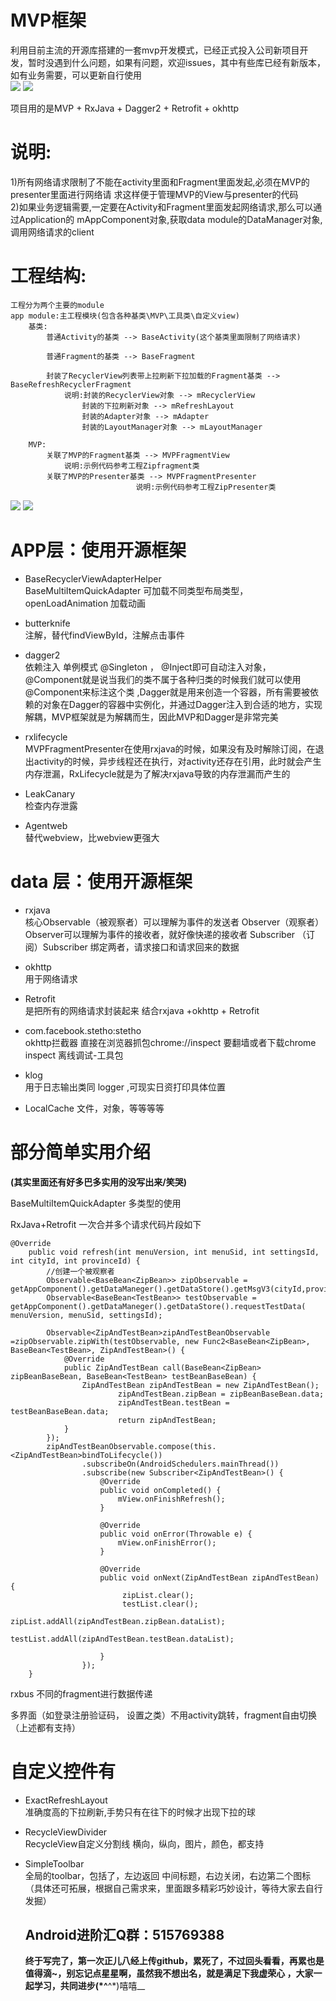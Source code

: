 # MVP框架                    
利用目前主流的开源库搭建的一套mvp开发模式，已经正式投入公司新项目开发，暂时没遇到什么问题，如果有问题，欢迎issues，其中有些库已经有新版本，如有业务需要，可以更新自行使用                   
![](https://github.com/tenney-tang/TestMVP/blob/master/picture/p4.png)
![](https://github.com/tenney-tang/TestMVP/blob/master/picture/p5.png)

项目用的是MVP + RxJava + Dagger2 + Retrofit + okhttp
# 说明:                        
1)所有网络请求限制了不能在activity里面和Fragment里面发起,必须在MVP的presenter里面进行网络请
求这样便于管理MVP的View与presenter的代码     
2)如果业务逻辑需要,一定要在Activity和Fragment里面发起网络请求,那么可以通过Application的
mAppComponent对象,获取data module的DataManager对象,调用网络请求的client   
# 工程结构:
	工程分为两个主要的module
	app module:主工程模块(包含各种基类\MVP\工具类\自定义view)
	    基类:                        
			普通Activity的基类 --> BaseActivity(这个基类里面限制了网络请求)                
				 
			普通Fragment的基类 --> BaseFragment            
				 
			封装了RecyclerView列表带上拉刷新下拉加载的Fragment基类 --> BaseRefreshRecyclerFragment             
				说明:封装的RecyclerView对象 --> mRecyclerView
			     	封装的下拉刷新对象 --> mRefreshLayout
			     	封装的Adapter对象 --> mAdapter
			     	封装的LayoutManager对象 --> mLayoutManager              
		 
	    MVP:
			关联了MVP的Fragment基类 --> MVPFragmentView   
				说明:示例代码参考工程Zipfragment类   
 			关联了MVP的Presenter基类 --> MVPFragmentPresenter   
                                说明:示例代码参考工程ZipPresenter类  
![](https://github.com/tenney-tang/TestMVP/blob/master/picture/p6.png)
![](https://github.com/tenney-tang/TestMVP/blob/master/picture/p7.png)
# APP层：使用开源框架 
* BaseRecyclerViewAdapterHelper       
BaseMultiItemQuickAdapter 可加载不同类型布局类型，  openLoadAnimation   加载动画        

* butterknife   
注解，替代findViewById，注解点击事件

* dagger2   
依赖注入 单例模式 @Singleton ， @Inject即可自动注入对象，@Component就是说当我们的类不属于各种归类的时候我们就可以使用@Component来标注这个类 ,Dagger就是用来创造一个容器，所有需要被依赖的对象在Dagger的容器中实例化，并通过Dagger注入到合适的地方，实现解耦，MVP框架就是为解耦而生，因此MVP和Dagger是非常完美

* rxlifecycle  
MVPFragmentPresenter在使用rxjava的时候，如果没有及时解除订阅，在退出activity的时候，异步线程还在执行，对activity还存在引用，此时就会产生内存泄漏，RxLifecycle就是为了解决rxjava导致的内存泄漏而产生的

* LeakCanary  
检查内存泄露

* Agentweb   
替代webview，比webview更强大  
# data 层：使用开源框架

* rxjava          
  核心Observable（被观察者）可以理解为事件的发送者
  Observer（观察者）Observer可以理解为事件的接收者，就好像快递的接收者
  Subscriber （订阅）Subscriber 绑定两者，请求接口和请求回来的数据

 * okhttp             
 用于网络请求
 * Retrofit            
 是把所有的网络请求封装起来 结合rxjava +okhttp  + Retrofit 

* com.facebook.stetho:stetho          
okhttp拦截器 直接在浏览器抓包chrome://inspect 要翻墙或者下载chrome inspect 离线调试-工具包

* klog      
用于日志输出类同 logger ,可现实日资打印具体位置
* LocalCache 文件，对象，等等等等

# 部分简单实用介绍
__(其实里面还有好多巴多实用的没写出来/笑哭)__

BaseMultiItemQuickAdapter 多类型的使用

RxJava+Retrofit 一次合并多个请求代码片段如下           
```
@Override
    public void refresh(int menuVersion, int menuSid, int settingsId, int cityId, int provinceId) {
        //创建一个被观察者
        Observable<BaseBean<ZipBean>> zipObservable = getAppComponent().getDataManeger().getDataStore().getMsgV3(cityId,provinceId);
        Observable<BaseBean<TestBean>> testObservable = getAppComponent().getDataManeger().getDataStore().requestTestData( menuVersion, menuSid, settingsId);

        Observable<ZipAndTestBean>zipAndTestBeanObservable =zipObservable.zipWith(testObservable, new Func2<BaseBean<ZipBean>, BaseBean<TestBean>, ZipAndTestBean>() {
            @Override
            public ZipAndTestBean call(BaseBean<ZipBean> zipBeanBaseBean, BaseBean<TestBean> testBeanBaseBean) {
                ZipAndTestBean zipAndTestBean = new ZipAndTestBean();
                        zipAndTestBean.zipBean = zipBeanBaseBean.data;
                        zipAndTestBean.testBean = testBeanBaseBean.data;
                        return zipAndTestBean;
            }
        });
        zipAndTestBeanObservable.compose(this.<ZipAndTestBean>bindToLifecycle())
                .subscribeOn(AndroidSchedulers.mainThread())
                .subscribe(new Subscriber<ZipAndTestBean>() {
                    @Override
                    public void onCompleted() {
                        mView.onFinishRefresh();
                    }

                    @Override
                    public void onError(Throwable e) {
                        mView.onFinishError();
                    }

                    @Override
                    public void onNext(ZipAndTestBean zipAndTestBean) {
                         zipList.clear();
                         testList.clear();
                         zipList.addAll(zipAndTestBean.zipBean.dataList);
                         testList.addAll(zipAndTestBean.testBean.dataList);

                    }
                });
    }
```

rxbus 不同的fragment进行数据传递

多界面（如登录注册验证码， 设置之类）不用activity跳转，fragment自由切换 
（上述都有支持）

# 自定义控件有     
* ExactRefreshLayout    
  准确度高的下拉刷新,手势只有在往下的时候才出现下拉的球
* RecycleViewDivider         
  RecycleView自定义分割线 横向，纵向，图片，颜色，都支持
* SimpleToolbar     
  全局的toolbar，包括了，左边返回 中间标题，右边关闭，右边第二个图标
  （具体还可拓展，根据自己需求来，里面跟多精彩巧妙设计，等待大家去自行发掘）
 
  
  ## Android进阶汇Q群：515769388
  
   __终于写完了，第一次正儿八经上传github，累死了，不过回头看看，再累也是值得滴~，别忘记点星星啊，虽然我不想出名，就是满足下我虚荣心 ，大家一起学习，共同进步(*^__^*)嘻嘻__





